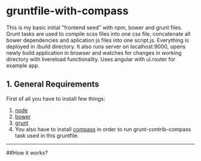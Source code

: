 # gruntfile-with-compass
This is my basic initial "frontend seed" with npm, bower and grunt files. Grunt tasks are used to compile scss files into one css file, concatenate all bower dependencies and aplication js files into one script.js. Everything is deployed in /build directory. It also runs server on localhost:9000, opens newly build application in browser and watches for changes in working directory with livereload functionality. Uses angular with ui.router for example app. 

## 1. General Requirements
First of all you have to install few things:

1. <a href="https://docs.npmjs.com/getting-started/installing-node" target="_blank">node</a>
2. <a href="http://bower.io/#install-bower" target="_blank">bower</a>
3. <a href="http://gruntjs.com/installing-grunt" target="_blank">grunt</a>
4. You also have to install <a href="http://thesassway.com/beginner/getting-started-with-sass-and-compass" target="_blank">compass</a> in order to run grunt-contrib-compass task used in this gruntfile.  
<hr>
##How it works?

